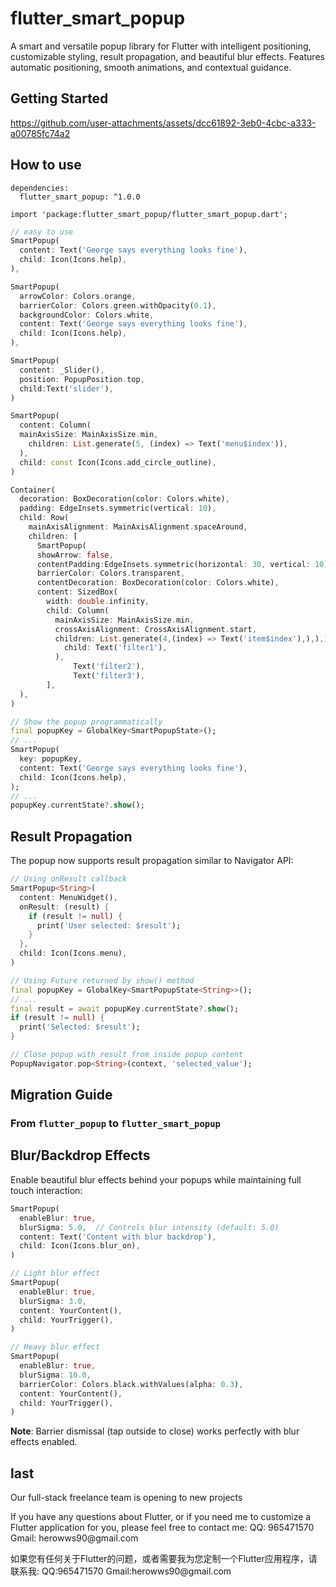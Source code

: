 # flutter_smart_popup
A smart and versatile popup library for Flutter with intelligent positioning, customizable styling, result propagation, and beautiful blur effects. Features automatic positioning, smooth animations, and contextual guidance.

## Getting Started



https://github.com/user-attachments/assets/dcc61892-3eb0-4cbc-a333-a00785fc74a2


## How to use
```
dependencies:
  flutter_smart_popup: ^1.0.0
```

```
import 'package:flutter_smart_popup/flutter_smart_popup.dart';
```
```dart
// easy to use
SmartPopup(
  content: Text('George says everything looks fine'),
  child: Icon(Icons.help),
),

SmartPopup(
  arrowColor: Colors.orange,
  barrierColor: Colors.green.withOpacity(0.1),
  backgroundColor: Colors.white,
  content: Text('George says everything looks fine'),
  child: Icon(Icons.help),
),

SmartPopup(
  content: _Slider(),
  position: PopupPosition.top,
  child:Text('slider'),
)

SmartPopup(
  content: Column(
  mainAxisSize: MainAxisSize.min,
    children: List.generate(5, (index) => Text('menu$index')),
  ),
  child: const Icon(Icons.add_circle_outline),
)

Container(
  decoration: BoxDecoration(color: Colors.white),
  padding: EdgeInsets.symmetric(vertical: 10),
  child: Row(
    mainAxisAlignment: MainAxisAlignment.spaceAround,
    children: [
      SmartPopup(
      showArrow: false,
      contentPadding:EdgeInsets.symmetric(horizontal: 30, vertical: 10),
      barrierColor: Colors.transparent,
      contentDecoration: BoxDecoration(color: Colors.white),
      content: SizedBox(
        width: double.infinity,
        child: Column(
          mainAxisSize: MainAxisSize.min,
          crossAxisAlignment: CrossAxisAlignment.start,
          children: List.generate(4,(index) => Text('item$index'),),),),
            child: Text('filter1'),
          ),
              Text('filter2'),
              Text('filter3'),
        ],
  ),
)

// Show the popup programmatically
final popupKey = GlobalKey<SmartPopupState>();
// ...
SmartPopup(
  key: popupKey,
  content: Text('George says everything looks fine'),
  child: Icon(Icons.help),
);
// ...
popupKey.currentState?.show();
```


## Result Propagation

The popup now supports result propagation similar to Navigator API:

```dart
// Using onResult callback
SmartPopup<String>(
  content: MenuWidget(),
  onResult: (result) {
    if (result != null) {
      print('User selected: $result');
    }
  },
  child: Icon(Icons.menu),
)

// Using Future returned by show() method  
final popupKey = GlobalKey<SmartPopupState<String>>();
// ...
final result = await popupKey.currentState?.show();
if (result != null) {
  print('Selected: $result');
}

// Close popup with result from inside popup content
PopupNavigator.pop<String>(context, 'selected_value');
```


## Migration Guide

### From `flutter_popup` to `flutter_smart_popup`

## Blur/Backdrop Effects

Enable beautiful blur effects behind your popups while maintaining full touch interaction:

```dart
SmartPopup(
  enableBlur: true,
  blurSigma: 5.0,  // Controls blur intensity (default: 5.0)
  content: Text('Content with blur backdrop'),
  child: Icon(Icons.blur_on),
)

// Light blur effect
SmartPopup(
  enableBlur: true,
  blurSigma: 3.0,
  content: YourContent(),
  child: YourTrigger(),
)

// Heavy blur effect  
SmartPopup(
  enableBlur: true,
  blurSigma: 10.0,
  barrierColor: Colors.black.withValues(alpha: 0.3),
  content: YourContent(),
  child: YourTrigger(),
)
```

**Note**: Barrier dismissal (tap outside to close) works perfectly with blur effects enabled.


## last
<p>Our full-stack freelance team is opening to new projects</p>
<p>If you have any questions about Flutter, or if you need me to customize a Flutter application for you, please feel free to contact me:
QQ: 965471570 Gmail: herowws90@gmail.com</p>
<p>如果您有任何关于Flutter的问题，或者需要我为您定制一个Flutter应用程序，请联系我: QQ:965471570  Gmail:herowws90@gmail.com</p>
